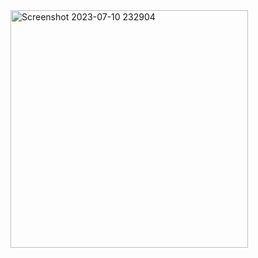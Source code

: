 <img width="380" alt="Screenshot 2023-07-10 232904" src="https://github.com/SOUROV-A01/assignment_9/assets/81095410/1fcc017d-193f-4d94-b97e-8df910c3ca59">
